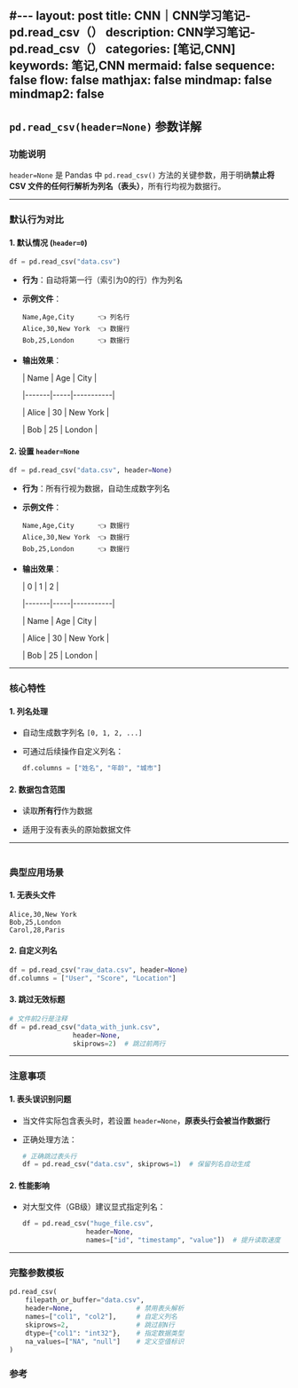 #---
layout: post
title: CNN｜CNN学习笔记-pd.read_csv（）
description: CNN学习笔记-pd.read_csv（）
categories: [笔记,CNN]
keywords: 笔记,CNN
mermaid: false
sequence: false
flow: false
mathjax: false
mindmap: false
mindmap2: false
---

## `pd.read_csv(header=None)` 参数详解

### 功能说明
`header=None` 是 Pandas 中 `pd.read_csv()` 方法的关键参数，用于明确**禁止将 CSV 文件的任何行解析为列名（表头）**，所有行均视为数据行。

---

### 默认行为对比

#### 1. 默认情况 (`header=0`)
```python
df = pd.read_csv("data.csv")
```
- **行为**：自动将第一行（索引为0的行）作为列名

- **示例文件**：
  ```csv
  Name,Age,City      👈 列名行
  Alice,30,New York  👈 数据行
  Bob,25,London      👈 数据行
  ```

- **输出效果**：

  | Name  | Age | City      |

  |-------|-----|-----------|

  | Alice | 30  | New York  |

  | Bob   | 25  | London    |


#### 2. 设置 `header=None`
```python
df = pd.read_csv("data.csv", header=None)
```

- **行为**：所有行视为数据，自动生成数字列名

- **示例文件**：
  ```csv
  Name,Age,City      👈 数据行
  Alice,30,New York  👈 数据行
  Bob,25,London      👈 数据行
  ```
- **输出效果**：

  | 0     | 1   | 2         |

  |-------|-----|-----------|

  | Name  | Age | City      |

  | Alice | 30  | New York  |
  
  | Bob   | 25  | London    |

---

### 核心特性

#### 1. 列名处理

- 自动生成数字列名 `[0, 1, 2, ...]`

- 可通过后续操作自定义列名：
  ```python
  df.columns = ["姓名", "年龄", "城市"]
  ```

#### 2. 数据包含范围

- 读取**所有行**作为数据

- 适用于没有表头的原始数据文件

---
#
### 典型应用场景

#### 1. 无表头文件
```csv
Alice,30,New York
Bob,25,London
Carol,28,Paris
```

#### 2. 自定义列名
```python
df = pd.read_csv("raw_data.csv", header=None)
df.columns = ["User", "Score", "Location"]
```

#### 3. 跳过无效标题
```python
# 文件前2行是注释
df = pd.read_csv("data_with_junk.csv", 
                header=None,
                skiprows=2)  # 跳过前两行
```

---

### 注意事项

#### 1. 表头误识别问题

- 当文件实际包含表头时，若设置 `header=None`，**原表头行会被当作数据行**

- 正确处理方法：
  ```python
  # 正确跳过表头行
  df = pd.read_csv("data.csv", skiprows=1)  # 保留列名自动生成
  ```

#### 2. 性能影响
- 对大型文件（GB级）建议显式指定列名：

  ```python
  df = pd.read_csv("huge_file.csv", 
                  header=None,
                  names=["id", "timestamp", "value"])  # 提升读取速度
  ```

---

### 完整参数模板
```python
pd.read_csv(
    filepath_or_buffer="data.csv",
    header=None,                # 禁用表头解析
    names=["col1", "col2"],     # 自定义列名
    skiprows=2,                 # 跳过前N行
    dtype={"col1": "int32"},    # 指定数据类型
    na_values=["NA", "null"]    # 定义空值标识
)
```

### 参考

